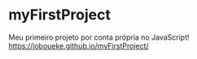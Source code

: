 # myFirstProject
Meu primeiro projeto por conta própria no JavaScript!
https://joboueke.github.io/myFirstProject/
